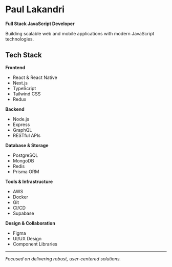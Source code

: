 # Paul Lakandri
**Full Stack JavaScript Developer**

Building scalable web and mobile applications with modern JavaScript technologies.

## Tech Stack

**Frontend**
- React & React Native
- Next.js
- TypeScript
- Tailwind CSS
- Redux

**Backend**
- Node.js
- Express
- GraphQL
- RESTful APIs

**Database & Storage**
- PostgreSQL
- MongoDB
- Redis
- Prisma ORM

**Tools & Infrastructure**
- AWS
- Docker
- Git
- CI/CD
- Supabase

**Design & Collaboration**
- Figma
- UI/UX Design
- Component Libraries

---

*Focused on delivering robust, user-centered solutions.*
